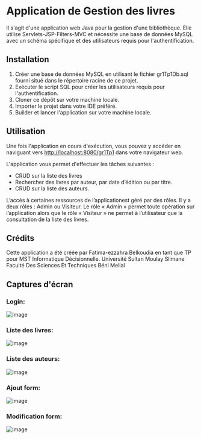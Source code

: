 # Application de Gestion des livres

Il s'agit d'une application web Java pour la gestion d'une bibliothèque. Elle utilise Servlets-JSP-Filters-MVC et nécessite une base de données MySQL avec un schéma spécifique et des utilisateurs requis pour l'authentification.

## Installation

1.  Créer une base de données MySQL en utilisant le fichier gr1Tp1Db.sql fourni situé dans le répertoire racine de ce projet.
2.  Exécuter le script SQL pour créer les utilisateurs requis pour l'authentification.
3.  Cloner ce dépôt sur votre machine locale.
4.  Importer le projet dans votre IDE préféré.
5.  Builder et lancer l'application sur votre machine locale.

## Utilisation

Une fois l'application en cours d'exécution, vous pouvez y accéder en naviguant vers [http://localhost:8080/gr1Tp1](http://localhost:8080/gr1Tp1) dans votre navigateur web.

L'application vous permet d'effectuer les tâches suivantes :

-   CRUD sur la liste des livres
-   Rechercher des livres par auteur, par date d’édition ou par titre.
-   CRUD sur la liste des auteurs.

L’accès à certaines ressources de l’applicationest géré par des rôles. Il y a deux rôles : Admin ou Visiteur. Le rôle « Admin » permet toute opération sur l’application alors que le rôle « Visiteur » ne permet à l’utilisateur que la consultation de la liste des livres.

## Crédits

Cette application a été créée par Fatima-ezzahra Belkoudia en tant que TP pour MST Informatique Décisionnelle.
Université Sultan Moulay Slimane Faculté Des Sciences Et Techniques Béni Mellal

## Captures d'écran

### Login: 

![image](https://user-images.githubusercontent.com/103652967/230915290-835f5bbb-3538-47e3-bb55-78810e66d3e9.png)

### Liste des livres: 

![image](https://user-images.githubusercontent.com/103652967/230915851-e1bc9f72-6a70-4f2f-86e6-3e62aca67df5.png)

### Liste des auteurs: 

![image](https://user-images.githubusercontent.com/103652967/230915984-9820b03b-f56e-41d0-9850-7deded003adc.png)

### Ajout form: 

![image](https://user-images.githubusercontent.com/103652967/230916072-d4591088-d8b4-4cec-9619-1dfbb265b527.png)

### Modification form:

![image](https://user-images.githubusercontent.com/103652967/230916280-cb990bff-29cc-4561-ad3e-27e6d077e912.png)

